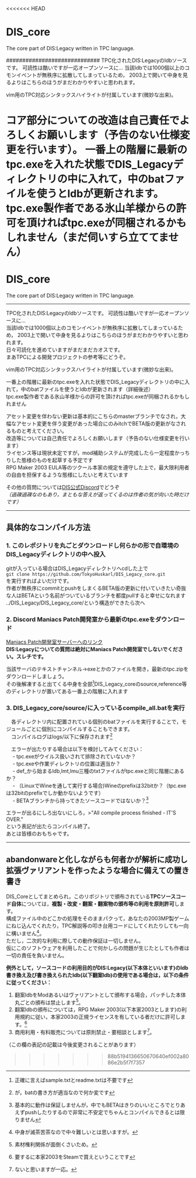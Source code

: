 <<<<<<< HEAD
# DIS_core
The core part of DIS:Legacy written in TPC language.

############################# 
TPC化されたDIS:Legacyのldbソースです。 可読性は酷いですが一応オープンソースに… 
当該ldbでは1000個以上のコモンイベントが無秩序に拡散してしまっているため， 2003上で開いて中身を見るよりはこちらのほうがまだわかりやすいと思われます。

vim用のTPC対応シンタックスハイライトが付属しています(微妙な出来)。

コア部分についての改造は自己責任でよろしくお願いします（予告のない仕様変更を行います）。
一番上の階層に最新のtpc.exeを入れた状態でDIS_Legacyディレクトリの中に入れて，中のbatファイルを使うとldbが更新されます。
tpc.exe製作者である氷山羊様からの許可を頂ければtpc.exeが同梱されるかもしれません（まだ伺いすら立ててません）
=======

# DIS_core
The core part of DIS:Legacy written in TPC language.

*** 
TPC化されたDIS:Legacyのldbソースです。 可読性は酷いですが一応オープンソースに…  
当該ldbでは1000個以上のコモンイベントが無秩序に拡散してしまっているため， 2003上で開いて中身を見るよりはこちらのほうがまだわかりやすいと思われます。  
日々可読化を進めていますがまだまだカオスです。  
まあTPCによる開発プロジェクトの参考等にどうぞ。  

vim用のTPC対応シンタックスハイライトが付属しています(微妙な出来)。  

一番上の階層に最新のtpc.exeを入れた状態でDIS_Legacyディレクトリの中に入れて，中のbatファイルを使うとldbが更新されます（詳細後述）  
tpc.exe製作者である氷山羊様からの許可を頂ければtpc.exeが同梱されるかもしれません  

アセット変更を伴わない更新は基本的にこちらのmasterブランチでなされ，大幅なアセット変更を伴う変更があった場合にのみitchでBETA版の更新がなされるものと考えてください。  
改造等については自己責任でよろしくお願いします（予告のない仕様変更を行います）  
ライセンス等は現状未定ですが，mod補助システムが完成したら一定程度かっちりした態様のものを起草する予定です  
RPG Maker 2003 EULA等のツクール本家の規定を遵守した上で，最大限利用者の自由を担保するような態様にしたいと考えています  

その他の質問については[DIS公式Discord](https://discord.com/invite/JFJaFWzGMR)でどうぞ  
*（過疎過疎なのもあり，まともな答えが返ってくるのは作者の気が向いた時だけです）*

***
## 具体的なコンパイル方法

 ### 1. このレポジトリを丸ごとダウンロードし何らかの形で自環境のDIS_Legacyディレクトリの中へ投入  
  gitが入っている場合はDIS_Legacyディレクトリへcdした上で  
   `git clone https://github.com/TokyoHuskarl/DIS_Legacy_core.git`  
  を実行すればよいだけです。  
  作者が無秩序にcommitとpushをしまくるBETA版の更新に付いていきたい奇抜な人はBETAという名前がついているブランチを都度pullすると幸せになれます  
  ../DIS_Legacy/DIS_Legacy_core/という構造ができたら次へ  
  
 ### 2. Discord Maniacs Patch開発室から最新のtpc.exeをダウンロード  
 [Maniacs Patch開発室サーバーへのリンク](http://discord.gg/5NnbMtQ)  
  **DIS:Legacyについての質問は絶対にManiacs Patch開発室でしないでください。スレチです。**  
  
 当該サーバのテキストチャンネル->exeとかのファイルを開き，最新のtpc.zipをダウンロードしましょう。  
 その後解凍すると出てくる中身を全部[^1]DIS_Legacy_coreのsource,reference等のディレクトリが置いてある一番上の階層に入れます  
[^1]:正確に言えばsample.txtとreadme.txtは不要です  
 ### 3. DIS_Legacy_core/source/に入っているcompile_all.batを実行  
 　各ディレクトリ内に配置されている個別のbatファイルを実行することで，モジュールごとに個別にコンパイルすることもできます。  
 　コンパイルログはlogs/以下に保存されます[^2]  
  
 　エラーが出たりする場合は以下を検討してみてください：  
  　 - tpc.exeがウイルス扱いされて排除されていないか？  
  　 - tpc.exeや作業ディレクトリの位置は適当か？  
  　 - def_から始まるldb,lmt,lmu三種のtxtファイルがtpc.exeと同じ階層にあるか？  
  　 - （LinuxでWineを通して実行する場合)Wineのprefixは32bitか？（tpc.exeは32bitのprefixでしか動かないようです）  
  　 - BETAブランチから持ってきたソースコードではないか？[^3]  
 
 エラーが出るにしろ出ないにしろ，>"All compile process finished - IT'S OVER."  
 という表記が出たらコンパイル終了。  
 あとは皆様のおもちゃです。  

[^2]:が，batの書き方が適当なので何か変です
[^3]:基本的に動作は保証しませんが，中でもBETAはきりのいいところでとりあえずpushしたりするので非常に不安定でちゃんとコンパイルできるとは限りません
***
## abandonwareと化しながらも何者かが解析に成功し拡張ヴァリアントを作ったような場合に備えての置き書き

 DIS_Coreとしてまとめられ，このリポジトリで頒布されている**TPCソースコード自体**については，**複製・改変・翻案・翻案物の頒布等の利用を原則許可**します。  
 構成ファイル中のどこかの処理をそのままパクって，あなたの2003MP製ゲームにねじ込んでくれたり，TPC解説等の叩き台用コードにしてくれたりしても一向に構いません[^4]。  
 ただし，二次的な利用に際しての動作保証は一切しません。  
 仮にこのソフトウェアを利用したことで何かしらの問題が生じたとしても作者は一切の責任を負いません。  

 **例外として，ソースコードの利用目的がDIS:Legacy(以下本体といいます)のldb書き換え及び書き換えられたldb(以下翻案ldb)の使用である場合は，以下の条件に従ってください：**  
  1. 翻案ldbをModあるいはヴァリアントとして頒布する場合，パッチした本体丸ごとの頒布は禁止します[^5]。  
  2. 翻案ldbの頒布については，RPG Maker 2003(以下本家2003とします)の利用規約に従い，本家2003の正規ライセンスを有している者だけに許可します。[^6]  
  3. 商用利用・有料販売については原則禁止・要相談とします[^7]。  
 
 （この欄の表記の記載は今後変更されることがあります）
[^4]:中身が滅茶苦茶なので中々難しいとは思いますが。  
[^5]:素材権利関係が面倒くさいため。
[^6]:要するに本家2003をSteamで買えということです
[^7]:ないと思いますが一応。
>>>>>>> 88b5194136650670640ef002a8086e2b5f7f7357
